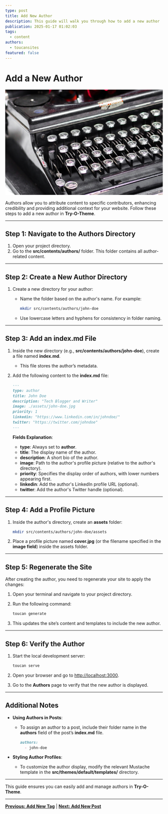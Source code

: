 ```yaml
---
type: post
title: Add New Author
description: This guide will walk you through how to add a new author
publication: 2025-01-17 01:02:03
tags:
  - content
authors:
  - toucansites
featured: false
---
```


# Add a New Author

![Cover Image](./assets/cover.jpg)

Authors allow you to attribute content to specific contributors, enhancing credibility and providing additional context for your website. Follow these steps to add a new author in **Try-O-Theme**.

---

## Step 1: Navigate to the Authors Directory

1. Open your project directory.
2. Go to the **src/contents/authors/** folder. This folder contains all author-related content.

---

## Step 2: Create a New Author Directory

1. Create a new directory for your author:
   - Name the folder based on the author's name. For example:

     ```bash
     mkdir src/contents/authors/john-doe
     ```

   - Use lowercase letters and hyphens for consistency in folder naming.

---

## Step 3: Add an **index.md** File

1. Inside the new directory (e.g., **src/contents/authors/john-doe**), create a file named **index.md**.
   - This file stores the author’s metadata.

2. Add the following content to the **index.md** file:

   ```markdown
   ---
   type: author
   title: John Doe
   description: "Tech Blogger and Writer"
   image: ./assets/john-doe.jpg
   priority: 1
   linkedin: "https://www.linkedin.com/in/johndoe/"
   twitter: "https://twitter.com/johndoe"
   ---
   ```

   **Fields Explanation**:
   - **type**: Always set to **author**.
   - **title**: The display name of the author.
   - **description**: A short bio of the author.
   - **image**: Path to the author's profile picture (relative to the author's directory).
   - **priority**: Specifies the display order of authors, with lower numbers appearing first.
   - **linkedin**: Add the author's LinkedIn profile URL (optional).
   - **twitter**: Add the author's Twitter handle (optional).

---

## Step 4: Add a Profile Picture

1. Inside the author's directory, create an **assets** folder:

   ```bash
   mkdir src/contents/authors/john-doe/assets
   ```

2. Place a profile picture named **cover.jpg** (or the filename specified in the **image field**) inside the assets folder.

---

## Step 5: Regenerate the Site

After creating the author, you need to regenerate your site to apply the changes:

1. Open your terminal and navigate to your project directory.
2. Run the following command:

   ```bash
   toucan generate
   ```

3. This updates the site’s content and templates to include the new author.

---

## Step 6: Verify the Author

1. Start the local development server:

   ```bash
   toucan serve
   ```

2. Open your browser and go to [http://localhost:3000](http://localhost:3000).
3. Go to the **Authors** page to verify that the new author is displayed.

---

## Additional Notes

- **Using Authors in Posts**:
  - To assign an author to a post, include their folder name in the **authors** field of the post’s **index.md** file.

    ```markdown
    authors:
      - john-doe
    ```

- **Styling Author Profiles**:
  - To customize the author display, modify the relevant Mustache template in the **src/themes/default/templates/** directory.

---

This guide ensures you can easily add and manage authors in **Try-O-Theme**.

---

**[Previous: Add New Tag](/new-tag/)** | **[Next: Add New Post](/new-post/)**
